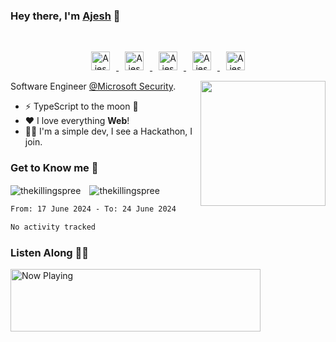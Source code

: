 ### Hey there, I'm **[Ajesh](https://ajesh.dev)** 👋
<br />
<p align="center">
  <a href="https://twitter.com/thekillingspre3">
    <img alt="Ajesh's Twitter" width="30px" style="margin: 0 10px;" src="https://cdn.jsdelivr.net/npm/simple-icons@v3/icons/twitter.svg" />
  </a>
  <a href="https://www.linkedin.com/in/ajeshds/">
    <img alt="Ajesh's LinkdeIn" width="30px" style="margin: 0 10px;" src="https://cdn.jsdelivr.net/npm/simple-icons@v3/icons/linkedin.svg" />
  </a>
  <a href="https://t.me/thekillingspree">
    <img alt="Ajesh's Telegram" width="30px" style="margin: 0 10px;" src="https://cdn.jsdelivr.net/npm/simple-icons@v3/icons/telegram.svg" />
  </a>
  <a href="https://www.instagram.com/thekillingspree/">
    <img alt="Ajesh's Instagram" width="30px" style="margin: 0 10px;" src="https://cdn.jsdelivr.net/npm/simple-icons@v3/icons/instagram.svg" />
  </a>
  <a href="https://www.reddit.com/u/ajeshd17">
    <img alt="Ajesh's Reddit" width="30px" style="margin: 0 10px;" src="https://cdn.jsdelivr.net/npm/simple-icons@v3/icons/reddit.svg" />
  </a>
<p/>
<a href="https://www.youtube.com/watch?v=dQw4w9WgXcQ">
    <img align="right" width="200" height="200" src="https://media.giphy.com/media/o0vwzuFwCGAFO/giphy.gif" />
</a>


Software Engineer [@Microsoft Security](https://github.com/microsoft).


- ⚡ TypeScript to the moon 🚀
- ❤ I love everything **Web**! 
- 🐱‍💻 I'm a simple dev, I see a Hackathon, I join.



### Get to Know me 🌚
<!-- <p align="center" style="margin: 50px 0;">
  <img src="https://devicons.github.io/devicon/devicon.git/icons/javascript/javascript-original.svg" style="margin: 0 10px;" alt="javascript" width="40" height="40"/> 
  <img src="https://devicons.github.io/devicon/devicon.git/icons/python/python-original.svg" style="margin: 0 10px;" alt="python" width="40" height="40"/> 
  <img src="https://devicons.github.io/devicon/devicon.git/icons/java/java-original-wordmark.svg" style="margin: 0 10px;" alt="java" width="40" height="40"/> 
  <img src="https://devicons.github.io/devicon/devicon.git/icons/react/react-original-wordmark.svg" style="margin: 0 10px;" alt="react" width="40" height="40"/> 
  <img src="https://devicons.github.io/devicon/devicon.git/icons/html5/html5-original-wordmark.svg" style="margin: 0 10px;" alt="html5" width="40" height="40"/> 
  <img src="https://devicons.github.io/devicon/devicon.git/icons/css3/css3-original-wordmark.svg" style="margin: 0 10px;" alt="css3" width="40" height="40"/> 
  <img src="https://devicons.github.io/devicon/devicon.git/icons/sass/sass-original.svg" style="margin: 0 10px;" alt="sass" width="40" height="40"/> 
  <img src="https://devicons.github.io/devicon/devicon.git/icons/nodejs/nodejs-original-wordmark.svg" style="margin: 0 10px;" alt="nodejs" width="40" height="40"/> 
  <img src="https://devicons.github.io/devicon/devicon.git/icons/mongodb/mongodb-original-wordmark.svg" style="margin: 0 10px;" alt="mongodb" width="40" height="40"/> 
  <img src="https://devicons.github.io/devicon/devicon.git/icons/android/android-original-wordmark.svg" style="margin: 0 10px;" alt="android" width="40" height="40"/> 
  <img src="https://www.vectorlogo.zone/logos/tensorflow/tensorflow-icon.svg" alt="tensorflow" width="40" height="40"/>
</p> -->

<img align="center" style="margin-right: 10px" src="https://github-readme-stats.vercel.app/api/top-langs/?username=thekillingspree&layout=compact&icon_color=FFC83D&bg_color=151515&text_color=FFFFFF" alt="thekillingspree" />

<img align="center" src="https://github-readme-stats.vercel.app/api?username=thekillingspree&show_icons=true&hide_border=true&include_all_commits=true&count_private=true&icon_color=FFC83D&bg_color=151515&text_color=FFFFFF" alt="thekillingspree" />

<!--START_SECTION:waka-->

```txt
From: 17 June 2024 - To: 24 June 2024

No activity tracked
```

<!--END_SECTION:waka-->

### Listen Along 🎵🎶
<div align="left">
    <a href="https://status.ajesh.dev/now-playing?open">
        <img src="https://status.ajesh.dev/now-playing" width="400" height="100" alt="Now Playing">
    </a>
</div>
